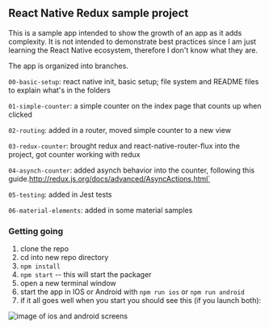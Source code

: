 ## React Native Redux sample project

This is a sample app intended to show the growth of an app as it adds complexity. It is not intended to demonstrate best practices since I am just learning the React Native ecosystem, therefore I don't know what they are.

The app is organized into branches.

`00-basic-setup`: react native init, basic setup; file system and README files to explain what's in the folders

`01-simple-counter`: a simple counter on the index page that counts up when clicked

`02-routing`: added in a router, moved simple counter to a new view

`03-redux-counter`: brought redux and react-native-router-flux into the project, got counter working with redux

`04-asynch-counter`: added asynch behavior into the counter, following this guide.http://redux.js.org/docs/advanced/AsyncActions.html`

`05-testing`: added in Jest tests

`06-material-elements`: added in some material samples 

### Getting going
1. clone the repo
1. cd into new repo directory
1. `npm install`
1. `npm start` -- this will start the packager
1. open a new terminal window
1. start the app in IOS or Android with `npm run ios` or `npm run android`
1. if it all goes well when you start you should see this (if you launch both):

![image of ios and android screens](https://cloud.githubusercontent.com/assets/704514/20652461/94c679e4-b4ae-11e6-93c1-8e538e8803ee.png)
